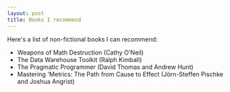 ```yaml
---
layout: post
title: Books I recommend
---
```



Here's a list of non-fictional books I can recommend: 

- Weapons of Math Destruction (Cathy O'Neil)
- The Data Warehouse Toolkit (Ralph Kimball)
- The Pragmatic Programmer (David Thomas and Andrew Hunt)
- Mastering 'Metrics: The Path from Cause to Effect (Jörn-Steffen Pischke and Joshua Angrist)